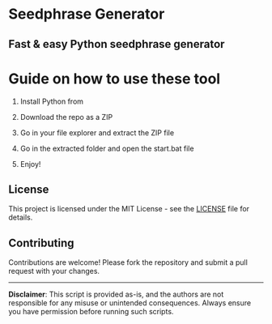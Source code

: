 # Seedphrase Generator   
   
## Fast & easy Python seedphrase generator
  
# Guide on how to use these tool  
   
1. Install Python from 
 
2. Download the repo as a ZIP 

3. Go in your file explorer and extract the ZIP file  
    
4. Go in the extracted folder and open the start.bat file
 
5. Enjoy!    
    
## License   
 
This project is licensed under the MIT License - see the [LICENSE](LICENSE) file for details.      
   
## Contributing  
   
Contributions are welcome! Please fork the repository and submit a pull request with your changes.     
   
---  
   
**Disclaimer**: This script is provided as-is, and the authors are not responsible for any misuse or unintended consequences. Always ensure you have permission before running such scripts. 
